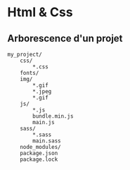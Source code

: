 # Html & Css

## Arborescence d'un projet

    my_project/
        css/
            *.css
        fonts/
        img/
            *.gif
            *.jpeg
            *.gif
        js/
            *.js
            bundle.min.js
            main.js
        sass/
            *.sass
            main.sass
        node_modules/
        package.json
        package.lock
